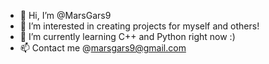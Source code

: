 - 👋 Hi, I’m @MarsGars9
- 👀 I’m interested in creating projects for myself and others!
- 🌱 I’m currently learning C++ and Python right now :)
- 📫 Contact me @marsgars9@gmail.com

<!---
MarsGars9/MarsGars9 is a ✨ special ✨ repository because its `README.md` (this file) appears on your GitHub profile.
You can click the Preview link to take a look at your changes.
--->
